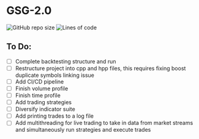 # GSG-2.0
![GitHub repo size](https://img.shields.io/github/repo-size/sanktrip/GSG-2.0)
![Lines of code](https://img.shields.io/tokei/lines/github/Sanktrip/GSG-2.0)

## To Do:
- [ ] Complete backtesting structure and run
- [ ] Restructure project into cpp and hpp files, this requires fixing boost duplicate symbols linking issue
- [ ] Add CI/CD pipeline
- [ ] Finish volume profile
- [ ] Finish time profile
- [ ] Add trading strategies
- [ ] Diversify indicator suite
- [ ] Add printing trades to a log file
- [ ] Add multithreading for live trading to take in data from market streams and simultaneously run strategies and execute trades
